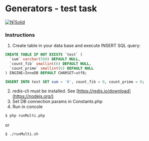 # Generators - test task

[![N|Solid](https://cdn1.savepice.ru/uploads/2019/7/12/2ab3c1832b7957689c4355606e4b09f9-full.png)](https://cdn1.savepice.ru/uploads/2019/7/12/2ab3c1832b7957689c4355606e4b09f9-full.png)

### Instructions

1. Create table in your data base and execute INSERT SQL query:

```sql
CREATE TABLE IF NOT EXISTS `test` (
  `sum` varchar(500) DEFAULT NULL,
  `count_fib` smallint(6) DEFAULT NULL,
  `count_prime` smallint(6) DEFAULT NULL
) ENGINE=InnoDB DEFAULT CHARSET=utf8;

INSERT INTO test SET sum = '0', count_fib = 0, count_prime = 0;
```
2. redis-cli must be installed. See [https://redis.io/download](https://nodejs.org/)
3. Set DB connection params in Constants.php
4. Run in concole
```sh
$ php runMulti.php
```
or
```sh
$ ./runMulti.sh
```